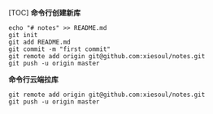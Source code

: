 [TOC]
**命令行创建新库**
```shell
echo "# notes" >> README.md
git init
git add README.md
git commit -m "first commit"
git remote add origin git@github.com:xiesoul/notes.git
git push -u origin master
```

**命令行云端拉库**
```shell
git remote add origin git@github.com:xiesoul/notes.git
git push -u origin master
```

